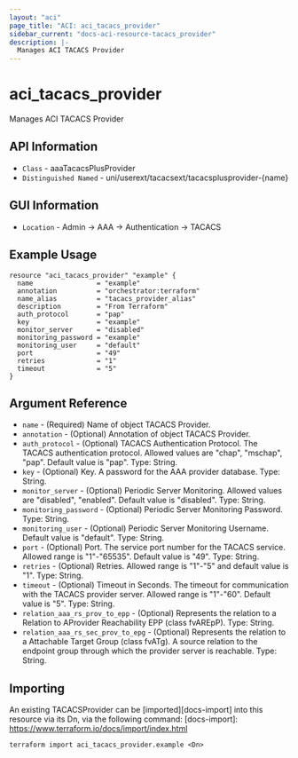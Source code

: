 ```yaml
---
layout: "aci"
page_title: "ACI: aci_tacacs_provider"
sidebar_current: "docs-aci-resource-tacacs_provider"
description: |-
  Manages ACI TACACS Provider
---
```


# aci_tacacs_provider #

Manages ACI TACACS Provider

## API Information ##

* `Class` - aaaTacacsPlusProvider
* `Distinguished Named` - uni/userext/tacacsext/tacacsplusprovider-{name}

## GUI Information ##

* `Location` - Admin -> AAA -> Authentication -> TACACS 


## Example Usage ##

```hcl
resource "aci_tacacs_provider" "example" {
  name                = "example"
  annotation          = "orchestrator:terraform"
  name_alias          = "tacacs_provider_alias"
  description         = "From Terraform"
  auth_protocol       = "pap"
  key                 = "example"
  monitor_server      = "disabled"
  monitoring_password = "example" 
  monitoring_user     = "default"
  port                = "49"
  retries             = "1"
  timeout             = "5"
}
```

## Argument Reference ##


* `name` - (Required) Name of object TACACS Provider.
* `annotation` - (Optional) Annotation of object TACACS Provider.
* `auth_protocol` - (Optional) TACACS Authentication Protocol. The TACACS authentication protocol. Allowed values are "chap", "mschap", "pap". Default value is "pap". Type: String.
* `key` - (Optional) Key. A password for the AAA provider database. Type: String.
* `monitor_server` - (Optional) Periodic Server Monitoring. Allowed values are "disabled", "enabled". Default value is "disabled". Type: String.
* `monitoring_password` - (Optional) Periodic Server Monitoring Password. Type: String.
* `monitoring_user` - (Optional) Periodic Server Monitoring Username. Default value is "default". Type: String.
* `port` - (Optional) Port. The service port number for the TACACS service. Allowed range is "1"-"65535". Default value is "49". Type: String.
* `retries` - (Optional) Retries. Allowed range is "1"-"5" and default value is "1". Type: String.
* `timeout` - (Optional) Timeout in Seconds. The timeout for communication with the TACACS provider server. Allowed range is "1"-"60". Default value is "5". Type: String.
* `relation_aaa_rs_prov_to_epp` - (Optional) Represents the relation to a Relation to AProvider Reachability EPP (class fvAREpP).  Type: String.
* `relation_aaa_rs_sec_prov_to_epg` - (Optional) Represents the relation to a Attachable Target Group (class fvATg). A source relation to the endpoint group through which the provider server is reachable. Type: String.



## Importing ##

An existing TACACSProvider can be [imported][docs-import] into this resource via its Dn, via the following command:
[docs-import]: https://www.terraform.io/docs/import/index.html


```
terraform import aci_tacacs_provider.example <Dn>
```
